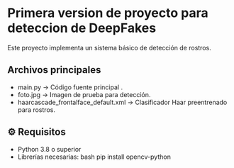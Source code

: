 #  Primera version de proyecto para deteccion de DeepFakes

Este proyecto implementa un sistema básico de detección de rostros.

##  Archivos principales
- main.py → Código fuente principal .
- foto.jpg → Imagen de prueba para detección.
- haarcascade_frontalface_default.xml → Clasificador Haar preentrenado para rostros.

## ⚙️ Requisitos
- Python 3.8 o superior  
- Librerías necesarias:
  bash
  pip install opencv-python
